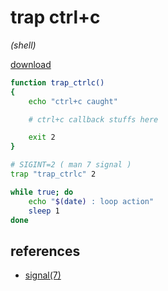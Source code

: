 # trap ctrl+c

*(shell)*

[download](trap-ctrlc-example)

```sh
function trap_ctrlc()
{
	echo "ctrl+c caught"

	# ctrl+c callback stuffs here

	exit 2
}

# SIGINT=2 ( man 7 signal )
trap "trap_ctrlc" 2

while true; do
	echo "$(date) : loop action"
	sleep 1
done
```

## references

- [signal(7)](http://man7.org/linux/man-pages/man7/signal.7.html)
